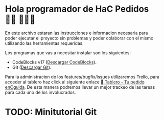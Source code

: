 # Hola programador de HaC Pedidos👋🏾 👩🏾‍💻

En este archivo estaran las instrucciones e informacion necesaria para poder ejecutar el proyecto sin problemas y poder colaborar con el mismo utilizando las herramientas requeridas.

Los programas que vas a necesitar instalar son los siguientes:
<ul>
  <li>CodeBlocks v17 (<a href="https://drive.google.com/file/d/1OQaUC8NAtHcUmFgER8cMjyUCqq_a1z50/view">Descargar CodeBlocks</a>).</li>
  <li>Git (<a href="https://git-scm.com/downloads">Descargar Git</a>).</li>
</ul>

Para la administracion de los features/bugfix/issues utilizaremos Trello, para acceder al tablero haz click al siguiente enlace <a href="https://trello.com/b/22QMWt65/tu-pedido-encguida-proyecto-de-maderama">:calendar: Tablero - Tu pedido enCguida</a>. De esta manera podremos llevar un mejor trackeo de las tareas para cada uno de los involucrados.


# TODO: Minitutorial Git
